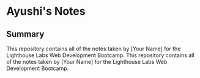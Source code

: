 # Ayushi's Notes
## Summary

This repository contains all of the notes taken by [Your Name] for the Lighthouse Labs Web Development Bootcamp.
This repository contains all of the notes taken by [Your Name] for the Lighthouse Labs Web Development Bootcamp.
